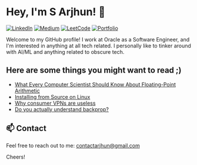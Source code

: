 # Hey, I'm S Arjhun! 👋

[![LinkedIn](https://img.shields.io/badge/-LinkedIn-0077B5?style=flat-square&logo=linkedin&logoColor=white)](https://www.linkedin.com/in/arjhunsreedar)
[![Medium](https://img.shields.io/badge/-Medium-black?style=flat-square&logo=medium)](https://medium.com/@MinatoNamikaze02)
[![LeetCode](https://img.shields.io/badge/-LeetCode-FFA116?style=flat-square&logo=leetcode&logoColor=white)](https://leetcode.com/MinatoNamikaze02/)
[![Portfolio](https://img.shields.io/badge/portfolio-blue)](https://arjunsreedar.tech)

Welcome to my GitHub profile! I work at Oracle as a Software Engineer, and I'm interested in anything at all tech related.
I personally like to tinker around with AI/ML and anything related to obscure tech.

## Here are some things you might want to read ;)
- [What Every Computer Scientist Should Know About Floating-Point Arithmetic](https://docs.oracle.com/cd/E19957-01/806-3568/ncg_goldberg.html)
- [Installing from Source on Linux](https://moi.vonos.net/linux/beginners-installing-from-source/)
- [Why consumer VPNs are useless](https://moi.vonos.net/2023/08/vpns/)
- [Do you actually understand backprop?](https://karpathy.medium.com/yes-you-should-understand-backprop-e2f06eab496b)

## 📫 Contact

Feel free to reach out to me: [contactarjhun@gmail.com](mailto:contactarjhun@gmail.com)


Cheers!

